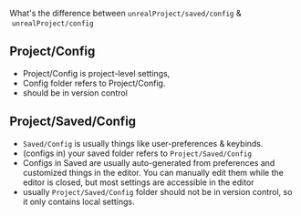 What's the difference between `unrealProject/saved/config` &  `unrealProject/config`

## Project/Config
- Project/Config is project-level settings, 
- Config folder refers to Project/Config. 
- should be in version control

## Project/Saved/Config
- `Saved/Config` is usually things like user-preferences & keybinds.
- (configs in) your saved folder refers to `Project/Saved/Config`
- Configs in Saved are usually auto-generated from preferences and customized things in the editor.  You can manually edit them while the editor is closed, but most settings are accessible in the editor
- usually `Project/Saved/Config` folder should not be in version control, so it only contains local settings.